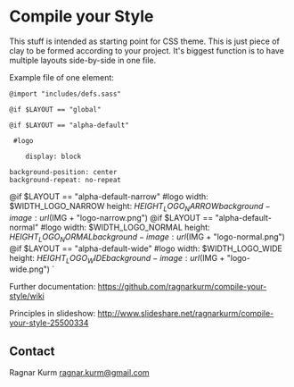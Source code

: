 Compile your Style
====================

This stuff is intended as starting point for CSS theme.
This is just piece of clay to be formed according to your project.
It's biggest function is to have multiple layouts side-by-side in one file.

Example file of one element:

`@import "includes/defs.sass"`

`@if $LAYOUT == "global"`

`@if $LAYOUT == "alpha-default"`

` #logo`

`    display: block`

    background-position: center
    background-repeat: no-repeat
@if $LAYOUT == "alpha-default-narrow"
  #logo
    width: $WIDTH_LOGO_NARROW
    height: $HEIGHT_LOGO_NARROW
    background-image: url($IMG + "logo-narrow.png")
@if $LAYOUT == "alpha-default-normal"
  #logo
    width: $WIDTH_LOGO_NORMAL
    height: $HEIGHT_LOGO_NORMAL
    background-image: url($IMG + "logo-normal.png")
@if $LAYOUT == "alpha-default-wide"
  #logo
    width: $WIDTH_LOGO_WIDE
    height: $HEIGHT_LOGO_WIDE
    background-image: url($IMG + "logo-wide.png")
`   


Further documentation:
https://github.com/ragnarkurm/compile-your-style/wiki

Principles in slideshow:
http://www.slideshare.net/ragnarkurm/compile-your-style-25500334

Contact
--------------------

Ragnar Kurm
ragnar.kurm@gmail.com
